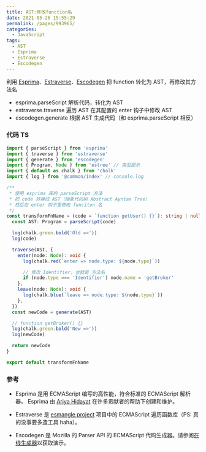 ```yaml
---
title: AST:修改function名
date: 2021-05-26 15:55:29
permalink: /pages/993965/
categories:
  - JavaScript
tags:
  - AST
  - Esprima
  - Estraverse
  - Escodegen
---
```


利用 [Esprima](https://www.npmjs.com/package/esprima)、[Estraverse](https://www.npmjs.com/package/estraverse)、[Escodegen](https://www.npmjs.com/package/escodegen) 把 <span class="span-shadow">function</span> 转化为 <span class="span-shadow">AST</span>，再修改其方法名

<!-- more -->

- <span class="span-shadow">esprima.parseScript</span> 解析代码，转化为 <span class="span-shadow">AST</span>
- <span class="span-shadow">estraverse.traverse</span> 遍历 <span class="span-shadow">AST</span> 在其配置的 <span class="span-shadow">enter</span> 钩子中修改 <span class="span-shadow">AST</span>
- <span class="span-shadow">escodegen.generate</span> 根据 <span class="span-shadow">AST</span> 生成代码（和 <span class="span-shadow">esprima.parseScript</span> 相反）

### 代码 TS

```TypeScript
import { parseScript } from 'esprima'
import { traverse } from 'estraverse'
import { generate } from 'escodegen'
import { Program, Node } from 'estree' // 类型提示
import { default as chalk } from 'chalk'
import { log } from '@common/index' // console.log

/**
 * 使用 esprima 库的 parseScript 方法
 * 把 code 转换成 AST（抽象代码树 Abstract Ayntax Tree）
 * 然后在 enter 钩子里修改 funciton 名
 */
const transformFnName = (code = `function getUser() {}`): string | null | undefined => {
  const AST: Program = parseScript(code)

  log(chalk.green.bold('Old =>'))
  log(code)

  traverse(AST, {
    enter(node: Node): void {
      log(chalk.red(`enter => node.type: ${node.type}`))

      // 修改 Identifier，也就是 方法名
      if (node.type === 'Identifier') node.name = 'getBroker'
    },
    leave(node: Node): void {
      log(chalk.blue(`leave => node.type: ${node.type}`))
    },
  })
  const newCode = generate(AST)

  // function getBroker() {}
  log(chalk.green.bold('New =>'))
  log(newCode)

  return newCode
}

export default transformFnName
```

### 参考

- <span class="span-shadow">Esprima</span> 是用 <span class="span-shadow">ECMAScript</span> 编写的高性能，符合标准的 <span class="span-shadow">ECMAScript</span> 解析器。 <span class="span-shadow">Esprima</span> 由 [Ariya Hidayat](https://www.npmjs.com/~ariya) 在许多贡献者的帮助下创建和维护。

- <span class="span-shadow">Estraverse</span> 是 [esmangle project](https://github.com/estools/esmangle) 项目中的 <span class="span-shadow">ECMAScript</span> 遍历函数库（PS: 真的没事要多造工具 haha）。

- <span class="span-shadow">Escodegen</span> 是 <span class="span-shadow">Mozilla</span> 的 Parser API 的 <span class="span-shadow">ECMAScript</span> 代码生成器。请参阅[在线生成器](https://estools.github.io/escodegen/demo/index.html)以获取演示。
